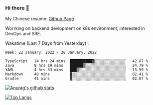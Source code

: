 ### Hi there 👋

My Chinese resume: [Github Page](https://spencercjh.github.io/resume/)

Worrking on backend devlopment on k8s environment, interested in DevOps and SRE.

Wakatime (Last 7 Days from Yesterday) :

<!--START_SECTION:waka-->
```text
Week: 22 January, 2022 - 28 January, 2022

TypeScript   14 hrs 24 mins  ██████████▓░░░░░░░░░░░░░░   42.87 % 
Java         8 hrs 19 mins   ██████▒░░░░░░░░░░░░░░░░░░   24.79 % 
YAML         4 hrs 33 mins   ███▒░░░░░░░░░░░░░░░░░░░░░   13.59 % 
Markdown     48 mins         ▓░░░░░░░░░░░░░░░░░░░░░░░░   02.41 % 
Gradle       41 mins         ▓░░░░░░░░░░░░░░░░░░░░░░░░   02.07 % 
```
<!--END_SECTION:waka-->

[![Anurag's github stats](https://github-readme-stats.vercel.app/api?username=spencercjh&theme=tokyonight&show_icons=true)](https://github.com/anuraghazra/github-readme-stats)

[![Top Langs](https://github-readme-stats.vercel.app/api/top-langs/?username=spencercjh&layout=compact&theme=tokyonight)](https://github.com/anuraghazra/github-readme-stats)
